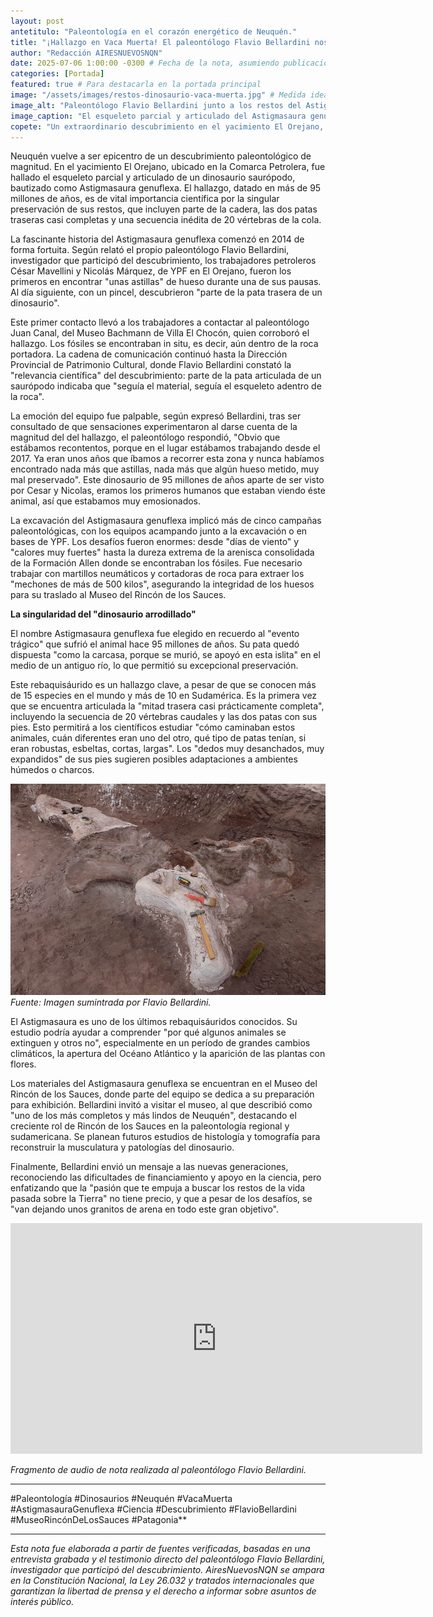 ```yaml
---
layout: post
antetitulo: "Paleontología en el corazón energético de Neuquén."
title: "¡Hallazgo en Vaca Muerta! El paleontólogo Flavio Bellardini nos revela cómo fue el hallazgo del Astigmasaura genuflexa, un dinosaurio clave de la Patagonia."
author: "Redacción AIRESNUEVOSNQN"
date: 2025-07-06 1:00:00 -0300 # Fecha de la nota, asumiendo publicación hoy
categories: [Portada]
featured: true # Para destacarla en la portada principal
image: "/assets/images/restos-dinosaurio-vaca-muerta.jpg" # Medida ideal para Portada (Principal): 800px de ancho por 600px de alto (proporción 4:3)
image_alt: "Paleontólogo Flavio Bellardini junto a los restos del Astigmasaura genuflexa en el sitio de excavación."
image_caption: "El esqueleto parcial y articulado del Astigmasaura genuflexa, un saurópodo de 95 millones de años, fue descubierto en el yacimiento El Orejano, Vaca Muerta."
copete: "Un extraordinario descubrimiento en el yacimiento El Orejano, en Vaca Muerta, ha revelado el esqueleto del Astigmasaura genuflexa, un saurópodo de más de 95 millones de años. El paleontólogo Flavio Bellardini detalla el fortuito inicio del hallazgo por parte de trabajadores petroleros, ofreciendo claves inéditas sobre la prehistoria neuquina y la evolución de los dinosaurios."
---
```


Neuquén vuelve a ser epicentro de un descubrimiento paleontológico de magnitud. En el yacimiento El Orejano, ubicado en la Comarca Petrolera, fue hallado el esqueleto parcial y articulado de un dinosaurio saurópodo, bautizado como Astigmasaura genuflexa. El hallazgo, datado en más de 95 millones de años, es de vital importancia científica por la singular preservación de sus restos, que incluyen parte de la cadera, las dos patas traseras casi completas y una secuencia inédita de 20 vértebras de la cola.

La fascinante historia del Astigmasaura genuflexa comenzó en 2014 de forma fortuita. Según relató el propio paleontólogo Flavio Bellardini, investigador que participó del descubrimiento, los trabajadores petroleros César Mavellini y Nicolás Márquez, de YPF en El Orejano, fueron los primeros en encontrar "unas astillas" de hueso durante una de sus pausas. Al día siguiente, con un pincel, descubrieron "parte de la pata trasera de un dinosaurio".

Este primer contacto llevó a los trabajadores a contactar al paleontólogo Juan Canal, del Museo Bachmann de Villa El Chocón, quien corroboró el hallazgo. Los fósiles se encontraban in situ, es decir, aún dentro de la roca portadora. La cadena de comunicación continuó hasta la Dirección Provincial de Patrimonio Cultural, donde Flavio Bellardini constató la "relevancia científica" del descubrimiento: parte de la pata articulada de un saurópodo indicaba que "seguía el material, seguía el esqueleto adentro de la roca".

La emoción del equipo fue palpable, según expresó Bellardini, tras ser consultado de que sensaciones experimentaron al darse cuenta de la magnitud del del hallazgo, el paleontólogo respondió, "Obvio que estábamos recontentos, porque en el lugar estábamos trabajando desde el 2017. Ya eran unos años que íbamos a recorrer esta zona y nunca habíamos encontrado nada más que astillas, nada más que algún hueso metido, muy mal preservado". Este dinosaurio de 95 millones de años aparte de ser visto por Cesar y Nicolas, eramos los primeros humanos que estaban viendo éste animal, así que estabamos muy emosionados.

La excavación del Astigmasaura genuflexa implicó más de cinco campañas paleontológicas, con los equipos acampando junto a la excavación o en bases de YPF. Los desafíos fueron enormes: desde "días de viento" y "calores muy fuertes" hasta la dureza extrema de la arenisca consolidada de la Formación Allen donde se encontraban los fósiles. Fue necesario trabajar con martillos neumáticos y cortadoras de roca para extraer los "mechones de más de 500 kilos", asegurando la integridad de los huesos para su traslado al Museo del Rincón de los Sauces.

**La singularidad del "dinosaurio arrodillado"**

El nombre Astigmasaura genuflexa fue elegido en recuerdo al "evento trágico" que sufrió el animal hace 95 millones de años. Su pata quedó dispuesta "como la carcasa, porque se murió, se apoyó en esta islita" en el medio de un antiguo río, lo que permitió su excepcional preservación.

Este rebaquisáurido es un hallazgo clave, a pesar de que se conocen más de 15 especies en el mundo y más de 10 en Sudamérica. Es la primera vez que se encuentra articulada la "mitad trasera casi prácticamente completa", incluyendo la secuencia de 20 vértebras caudales y las dos patas con sus pies. Esto permitirá a los científicos estudiar "cómo caminaban estos animales, cuán diferentes eran uno del otro, qué tipo de patas tenían, si eran robustas, esbeltas, cortas, largas". Los "dedos muy desanchados, muy expandidos" de sus pies sugieren posibles adaptaciones a ambientes húmedos o charcos.

![Restos del Astigmasaura genuflexa](/assets/images/restos-dinosaurio-vaca-muerta-2.jpg) 
*Fuente: Imagen sumintrada por Flavio Bellardini.*

El Astigmasaura es uno de los últimos rebaquisáuridos conocidos. Su estudio podría ayudar a comprender "por qué algunos animales se extinguen y otros no", especialmente en un período de grandes cambios climáticos, la apertura del Océano Atlántico y la aparición de las plantas con flores.

Los materiales del Astigmasaura genuflexa se encuentran en el Museo del Rincón de los Sauces, donde parte del equipo se dedica a su preparación para exhibición. Bellardini invitó a visitar el museo, al que describió como "uno de los más completos y más lindos de Neuquén", destacando el creciente rol de Rincón de los Sauces en la paleontología regional y sudamericana. Se planean futuros estudios de histología y tomografía para reconstruir la musculatura y patologías del dinosaurio.

Finalmente, Bellardini envió un mensaje a las nuevas generaciones, reconociendo las dificultades de financiamiento y apoyo en la ciencia, pero enfatizando que la "pasión que te empuja a buscar los restos de la vida pasada sobre la Tierra" no tiene precio, y que a pesar de los desafíos, se "van dejando unos granitos de arena en todo este gran objetivo".

<div class="video-responsive">
    <iframe width="659" height="369"
            src="https://www.youtube.com/embed/XGTj2I6e3Zc"
            title="Fragmento de audio de nota realizada al paleontólogo Flavio Bellardini."
            frameborder="0"
            allow="accelerometer; autoplay; clipboard-write; encrypted-media; gyroscope; picture-in-picture; web-share"
            referrerpolicy="strict-origin-when-cross-origin"
            allowfullscreen>
    </iframe>
</div>

*Fragmento de audio de nota realizada al paleontólogo Flavio Bellardini.*

---

#Paleontología #Dinosaurios #Neuquén #VacaMuerta #AstigmasauraGenuflexa #Ciencia #Descubrimiento #FlavioBellardini #MuseoRincónDeLosSauces #Patagonia**

---

*Esta nota fue elaborada a partir de fuentes verificadas, basadas en una entrevista grabada y el testimonio directo del paleontólogo Flavio Bellardini, investigador que participó del descubrimiento. AiresNuevosNQN se ampara en la Constitución Nacional, la Ley 26.032 y tratados internacionales que garantizan la libertad de prensa y el derecho a informar sobre asuntos de interés público.*
